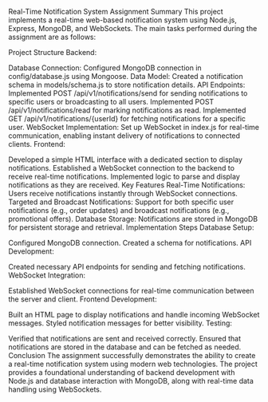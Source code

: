 Real-Time Notification System
Assignment Summary
This project implements a real-time web-based notification system using Node.js, Express, MongoDB, and WebSockets. The main tasks performed during the assignment are as follows:

Project Structure
Backend:

Database Connection: Configured MongoDB connection in config/database.js using Mongoose.
Data Model: Created a notification schema in models/schema.js to store notification details.
API Endpoints:
Implemented POST /api/v1/notifications/send for sending notifications to specific users or broadcasting to all users.
Implemented POST /api/v1/notifications/read for marking notifications as read.
Implemented GET /api/v1/notifications/{userId} for fetching notifications for a specific user.
WebSocket Implementation: Set up WebSocket in index.js for real-time communication, enabling instant delivery of notifications to connected clients.
Frontend:

Developed a simple HTML interface with a dedicated section to display notifications.
Established a WebSocket connection to the backend to receive real-time notifications.
Implemented logic to parse and display notifications as they are received.
Key Features
Real-Time Notifications: Users receive notifications instantly through WebSocket connections.
Targeted and Broadcast Notifications: Support for both specific user notifications (e.g., order updates) and broadcast notifications (e.g., promotional offers).
Database Storage: Notifications are stored in MongoDB for persistent storage and retrieval.
Implementation Steps
Database Setup:

Configured MongoDB connection.
Created a schema for notifications.
API Development:

Created necessary API endpoints for sending and fetching notifications.
WebSocket Integration:

Established WebSocket connections for real-time communication between the server and client.
Frontend Development:

Built an HTML page to display notifications and handle incoming WebSocket messages.
Styled notification messages for better visibility.
Testing:

Verified that notifications are sent and received correctly.
Ensured that notifications are stored in the database and can be fetched as needed.
Conclusion
The assignment successfully demonstrates the ability to create a real-time notification system using modern web technologies. The project provides a foundational understanding of backend development with Node.js and database interaction with MongoDB, along with real-time data handling using WebSockets.

